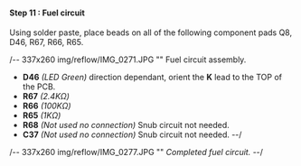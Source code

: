#### Step 11 : Fuel circuit

Using solder paste, place beads on all of the following component pads Q8, D46, R67, R66, R65.

/-- 337x260 img/reflow/IMG_0271.JPG "" Fuel circuit assembly. 

- **D46** *(LED Green)* direction dependant, orient the **K** lead to the TOP of the PCB.
- **R67** *(2.4K&ohm;)*
- **R66** *(100K&ohm;)*
- **R65** *(1K&ohm;)*
- **R68** *(Not used no connection)* Snub circuit not needed.
- **C37** *(Not used no connection)* Snub circuit not needed.
--/

/-- 337x260 img/reflow/IMG_0277.JPG "" *Completed fuel circuit.* --/
